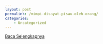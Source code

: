 ```yaml
---
layout: post
permalink: /mimpi-disayat-pisau-oleh-orang/
categories:
    - Uncategorized
---
```


[Baca Selengkapnya](/08)